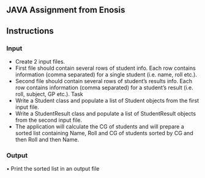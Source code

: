 ## JAVA Assignment from Enosis

## Instructions

### Input
* Create 2 input files.
* First file should contain several rows of student info. Each row contains information (comma
separated) for a single student (i.e. name, roll etc.).
* Second file should contain several rows of student’s results info. Each row contains information
(comma separated) for a student’s result (i.e. roll, subject, GP etc.).
Task
* Write a Student class and populate a list of Student objects from the first input file.
* Write a StudentResult class and populate a list of StudentResult objects from the second input
file.
* The application will calculate the CG of students and will prepare a sorted list containing Name,
Roll and CG of students sorted by CG and then Roll and then Name.
### Output
• Print the sorted list in an output file